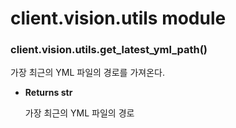 # client.vision.utils module


### client.vision.utils.get_latest_yml_path()
가장 최근의 YML 파일의 경로를 가져온다.


* **Returns str**

    가장 최근의 YML 파일의 경로
